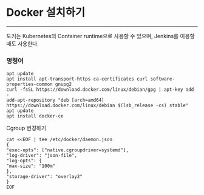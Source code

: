# Docker 설치하기
- - -
도커는 Kubernetes의 Container runtime으로 사용할 수 있으며, Jenkins를 이용할 때도 사용한다.

### 명령어
	apt update
	apt install apt-transport-https ca-certificates curl software-properties-common gnupg2
	curl -fsSL https://download.docker.com/linux/debian/gpg | apt-key add - 
	add-apt-repository "deb [arch=amd64] https://download.docker.com/linux/debian $(lsb_release -cs) stable"
	apt update
	apt install docker-ce
   
Cgroup 변경하기

	cat <<EOF | tee /etc/docker/daemon.json
	{
	"exec-opts": ["native.cgroupdriver=systemd"],
	"log-driver": "json-file",
	"log-opts": {
	"max-size": "100m"
	},
	"storage-driver": "overlay2"
	}
	EOF